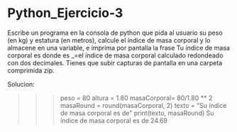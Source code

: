 # Python_Ejercicio-3
Escribe un programa en la consola de python que pida al usuario su peso (en kg) 
y estatura (en metros), calcule el índice de masa corporal y lo almacene en una variable,
 e imprima por pantalla la frase Tu índice de masa corporal es donde es 
_=el índice de masa corporal calculado redondeado con dos decimales. 
Tienes que subir capturas de pantalla en una carpeta comprimida zip.

Solucion:

>>> peso = 80
>>> altura = 1.80
>>> masaCorporal= 80/1.80 ** 2
>>> masaRound = round(masaCorporal, 2)
>>> texto = "Su índice de masa corporal es de"
>>> print(texto, masaRound)
Su índice de masa corporal es de 24.69
